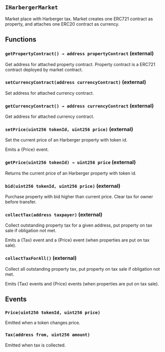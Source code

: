 ## `IHarbergerMarket`



Market place with Harberger tax. Market creates one ERC721 contract as property, and attaches one ERC20 contract as currency.


## Functions
### `getPropertyContract() → address propertyContract` (external)



Get address for attached property contract. Property contract is a ERC721 contract deployed by market contract.

### `setCurrencyContract(address currencyContract)` (external)



Set address for attached currency contract.


### `getCurrencyContract() → address currencyContract` (external)



Get address for attached currency contract.

### `setPrice(uint256 tokenId, uint256 price)` (external)



Set the current price of an Harberger property with token id.

Emits a {Price} event.

### `getPrice(uint256 tokenId) → uint256 price` (external)



Returns the current price of an Harberger property with token id.

### `bid(uint256 tokenId, uint256 price)` (external)



Purchase property with bid higher than current price. Clear tax for owner before transfer.

### `collectTax(address taxpayer)` (external)



Collect outstanding property tax for a given address, put property on tax sale if obligation not met.

Emits a {Tax} event and a {Price} event (when properties are put on tax sale).

### `collectTaxForAll()` (external)



Collect all outstanding property tax, put property on tax sale if obligation not met.

Emits {Tax} events and {Price} events (when properties are put on tax sale).


## Events
### `Price(uint256 tokenId, uint256 price)`



Emitted when a token changes price.

### `Tax(address from, uint256 amount)`



Emitted when tax is collected.



